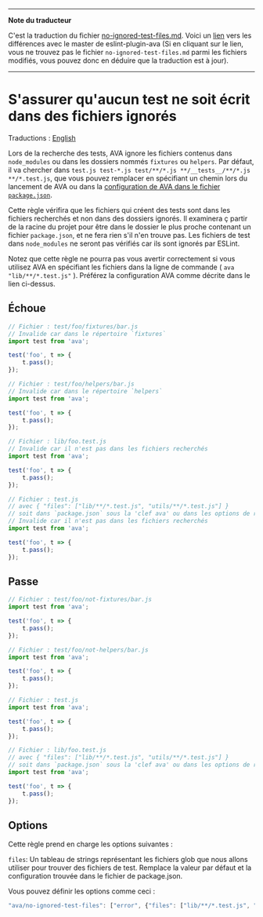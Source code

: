 ___
**Note du traducteur**

C'est la traduction du fichier [no-ignored-test-files.md](https://github.com/sindresorhus/eslint-plugin-ava/blob/master/docs/rules/no-ignored-test-files.md). Voici un [lien](https://github.com/sindresorhus/eslint-plugin-ava/compare/216cd688cded0f2b79f3f652dc2eb43353f08fc4...master#diff-dfdc73f3a1c1fc001ea0161104cf3d13) vers les différences avec le master de eslint-plugin-ava (Si en cliquant sur le lien, vous ne trouvez pas le fichier `no-ignored-test-files.md` parmi les fichiers modifiés, vous pouvez donc en déduire que la traduction est à jour).
___
# S'assurer qu'aucun test ne soit écrit dans des fichiers ignorés

Traductions : [English](https://github.com/sindresorhus/eslint-plugin-ava/blob/master/docs/rules/no-ignored-test-files.md)

Lors de la recherche des tests, AVA ignore les fichiers contenus dans `node_modules` ou dans les dossiers nommés `fixtures` ou `helpers`. Par défaut, il va chercher dans `test.js test-*.js test/**/*.js **/__tests__/**/*.js **/*.test.js`, que vous pouvez remplacer en spécifiant un chemin lors du lancement de AVA ou dans la [configuration de AVA dans le fichier `package.json`](https://github.com/sindresorhus/ava-docs/blob/master/fr_FR/readme.md#configuration).

Cette règle vérifira que les fichiers qui créent des tests sont dans les fichiers recherchés et non dans des dossiers ignorés. Il examinera ç partir de la racine du projet pour être dans le dossier le plus proche contenant un fichier `package.json`, et ne fera rien s'il n'en trouve pas. Les fichiers de test dans `node_modules` ne seront pas vérifiés car ils sont ignorés par ESLint.

Notez que cette règle ne pourra pas vous avertir correctement si vous utilisez AVA en spécifiant les fichiers dans la ligne de commande ( `ava "lib/**/*.test.js"` ). Préférez la configuration AVA comme décrite dans le lien ci-dessus.

## Échoue

```js
// Fichier : test/foo/fixtures/bar.js
// Invalide car dans le répertoire `fixtures`
import test from 'ava';

test('foo', t => {
	t.pass();
});

// Fichier : test/foo/helpers/bar.js
// Invalide car dans le répertoire `helpers`
import test from 'ava';

test('foo', t => {
	t.pass();
});

// Fichier : lib/foo.test.js
// Invalide car il n'est pas dans les fichiers recherchés
import test from 'ava';

test('foo', t => {
	t.pass();
});

// Fichier : test.js
// avec { "files": ["lib/**/*.test.js", "utils/**/*.test.js"] }
// soit dans `package.json` sous la 'clef ava' ou dans les options de règle
// Invalide car il n'est pas dans les fichiers recherchés
import test from 'ava';

test('foo', t => {
	t.pass();
});
```


## Passe

```js
// Fichier : test/foo/not-fixtures/bar.js
import test from 'ava';

test('foo', t => {
	t.pass();
});

// Fichier : test/foo/not-helpers/bar.js
import test from 'ava';

test('foo', t => {
	t.pass();
});

// Fichier : test.js
import test from 'ava';

test('foo', t => {
	t.pass();
});

// Fichier : lib/foo.test.js
// avec { "files": ["lib/**/*.test.js", "utils/**/*.test.js"] }
// soit dans `package.json` sous la 'clef ava' ou dans les options de règle
import test from 'ava';

test('foo', t => {
	t.pass();
});
```

## Options

Cette règle prend en charge les options suivantes :

`files`: Un tableau de strings représentant les fichiers glob que nous allons utiliser pour trouver des fichiers de test. Remplace la valeur par défaut et la configuration trouvée dans le fichier de package.json.

Vous pouvez définir les options comme ceci :

```js
"ava/no-ignored-test-files": ["error", {"files": ["lib/**/*.test.js", "utils/**/*.test.js"]}]
```
